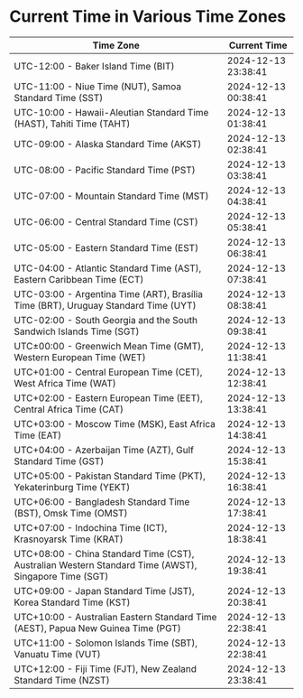 # Current Time in Various Time Zones

| Time Zone | Current Time |
|-----------|--------------|
| UTC-12:00 - Baker Island Time (BIT) | 2024-12-13 23:38:41 |
| UTC-11:00 - Niue Time (NUT), Samoa Standard Time (SST) | 2024-12-13 00:38:41 |
| UTC-10:00 - Hawaii-Aleutian Standard Time (HAST), Tahiti Time (TAHT) | 2024-12-13 01:38:41 |
| UTC-09:00 - Alaska Standard Time (AKST) | 2024-12-13 02:38:41 |
| UTC-08:00 - Pacific Standard Time (PST) | 2024-12-13 03:38:41 |
| UTC-07:00 - Mountain Standard Time (MST) | 2024-12-13 04:38:41 |
| UTC-06:00 - Central Standard Time (CST) | 2024-12-13 05:38:41 |
| UTC-05:00 - Eastern Standard Time (EST) | 2024-12-13 06:38:41 |
| UTC-04:00 - Atlantic Standard Time (AST), Eastern Caribbean Time (ECT) | 2024-12-13 07:38:41 |
| UTC-03:00 - Argentina Time (ART), Brasília Time (BRT), Uruguay Standard Time (UYT) | 2024-12-13 08:38:41 |
| UTC-02:00 - South Georgia and the South Sandwich Islands Time (SGT) | 2024-12-13 09:38:41 |
| UTC±00:00 - Greenwich Mean Time (GMT), Western European Time (WET) | 2024-12-13 11:38:41 |
| UTC+01:00 - Central European Time (CET), West Africa Time (WAT) | 2024-12-13 12:38:41 |
| UTC+02:00 - Eastern European Time (EET), Central Africa Time (CAT) | 2024-12-13 13:38:41 |
| UTC+03:00 - Moscow Time (MSK), East Africa Time (EAT) | 2024-12-13 14:38:41 |
| UTC+04:00 - Azerbaijan Time (AZT), Gulf Standard Time (GST) | 2024-12-13 15:38:41 |
| UTC+05:00 - Pakistan Standard Time (PKT), Yekaterinburg Time (YEKT) | 2024-12-13 16:38:41 |
| UTC+06:00 - Bangladesh Standard Time (BST), Omsk Time (OMST) | 2024-12-13 17:38:41 |
| UTC+07:00 - Indochina Time (ICT), Krasnoyarsk Time (KRAT) | 2024-12-13 18:38:41 |
| UTC+08:00 - China Standard Time (CST), Australian Western Standard Time (AWST), Singapore Time (SGT) | 2024-12-13 19:38:41 |
| UTC+09:00 - Japan Standard Time (JST), Korea Standard Time (KST) | 2024-12-13 20:38:41 |
| UTC+10:00 - Australian Eastern Standard Time (AEST), Papua New Guinea Time (PGT) | 2024-12-13 22:38:41 |
| UTC+11:00 - Solomon Islands Time (SBT), Vanuatu Time (VUT) | 2024-12-13 22:38:41 |
| UTC+12:00 - Fiji Time (FJT), New Zealand Standard Time (NZST) | 2024-12-13 23:38:41 |
